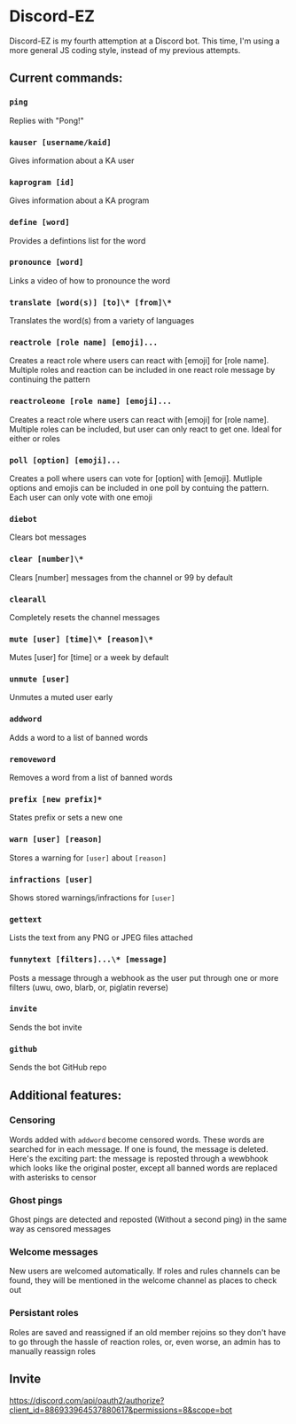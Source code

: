 # Discord-EZ

Discord-EZ is my fourth attemption at a Discord bot. This time, I'm using a more general JS coding style, instead of my previous attempts. 

## Current commands:

### `ping`

Replies with "Pong!"

### `kauser [username/kaid]`

Gives information about a KA user

### `kaprogram [id]`

Gives information about a KA program

### `define [word]`

Provides a defintions list for the word

### `pronounce [word]`

Links a video of how to pronounce the word

### `translate [word(s)] [to]\* [from]\*`

Translates the word(s) from a variety of languages

### `reactrole [role name] [emoji]...`

Creates a react role where users can react with [emoji] for [role name]. Multiple roles and reaction can be included in one react role message by continuing the pattern

### `reactroleone [role name] [emoji]...`

Creates a react role where users can react with [emoji] for [role name]. Multiple roles can be included, but user can only react to get one. Ideal for either or roles

### `poll [option] [emoji]...`

Creates a poll where users can vote for [option] with [emoji]. Mutliple options and emojis can be included in one poll by contuing the pattern. Each user can only vote with one emoji

### `diebot`

Clears bot messages

### `clear [number]\*`

Clears [number] messages from the channel or 99 by default

### `clearall`

Completely resets the channel messages

### `mute [user] [time]\* [reason]\*`

Mutes [user] for [time] or a week by default

### `unmute [user]`

Unmutes a muted user early

### `addword`

Adds a word to a list of banned words

### `removeword`

Removes a word from a list of banned words

### `prefix [new prefix]*`

States prefix or sets a new one

### `warn [user] [reason]`

Stores a warning for `[user]` about `[reason]`

### `infractions [user]`

Shows stored warnings/infractions for `[user]`

### `gettext`

Lists the text from any PNG or JPEG files attached

### `funnytext [filters]...\* [message]`

Posts a message through a webhook as the user put through one or more filters (uwu, owo, blarb, or, piglatin reverse)

### `invite`

Sends the bot invite

### `github`

Sends the bot GitHub repo

## Additional features:

### Censoring

Words added with `addword` become censored words. These words are searched for in each message. If one is found, the message is deleted. Here's the exciting part: the message is reposted through a wewbhook which looks like the original poster, except all banned words are replaced with asterisks to censor

### Ghost pings

Ghost pings are detected and reposted (Without a second ping) in the same way as censored messages

### Welcome messages

New users are welcomed automatically. If roles and rules channels can be found, they will be mentioned in the welcome channel as places to check out

### Persistant roles

Roles are saved and reassigned if an old member rejoins so they don't have to go through the hassle of reaction roles, or, even worse, an admin has to manually reassign roles

## Invite

https://discord.com/api/oauth2/authorize?client_id=886933964537880617&permissions=8&scope=bot